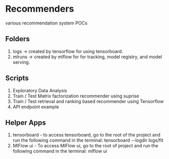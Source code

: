 # Recommenders
various recommendation system POCs

## Folders

1. logs -> created by tensorflow for using tensorboard. 
2. mlruns -> created by mlflow for for tracking, model registry, and model serving. 

## Scripts

1. Exploratory Data Analysis
2. Train / Test Matrix factorization recommender using suprise
3. Train / Test retrieval and ranking based recommender using Tensorflow 
4. API endpoint example

## Helper Apps
1. tensorboard - to access tensorboard, go to the root of the project and run the following command in the terminal:  tensorboard --logdir logs/fit
2. MlFlow ui - To access MlFlow ui, go to the root of project and run the following command in the terminal: mlflow ui 

